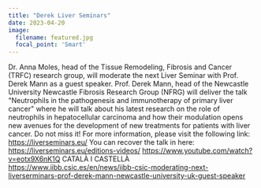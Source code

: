 ```yaml
---
title: "Derek Liver Seminars"
date: 2023-04-20
image:
  filename: featured.jpg
  focal_point: 'Smart'
---
```


Dr. Anna Moles, head of the Tissue Remodeling, Fibrosis and Cancer (TRFC) research group, will moderate the next Liver Seminar with Prof. Derek Mann as a guest speaker.
Prof. Derek Mann, head of the Newcastle University Newcastle Fibrosis Research Group (NFRG) will deliver the talk "Neutrophils in the pathogenesis and immunotherapy of primary liver cancer" where he will talk about his latest research on the role of neutrophils in hepatocellular carcinoma and how their modulation opens new avenues for the development of new treatments for patients with liver cancer.
Do not miss it!
For more information, please visit the following link:
https://liverseminars.eu/
You can recover the talk in here:
https://liverseminars.eu/editions-videos/
https://www.youtube.com/watch?v=eotx9X6nK1Q
CATALÀ I CASTELLÀ
https://www.iibb.csic.es/en/news/iibb-csic-moderating-next-liverserminars-prof-derek-mann-newcastle-university-uk-guest-speaker